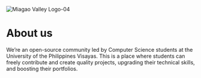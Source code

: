 ![Miagao Valley Logo-04](https://github.com/Miagao-Valley/.github/assets/72904036/dace7672-fc19-4420-a226-54169777047a)
# About us 
We’re an open-source community led by Computer Science students at the University of the Philippines Visayas. This is a place where students can freely contribute and create quality projects, upgrading their technical skills, and boosting their portfolios.
